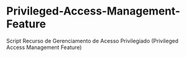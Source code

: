 # Privileged-Access-Management-Feature
Script Recurso de Gerenciamento de Acesso Privilegiado (Privileged Access Management Feature)
